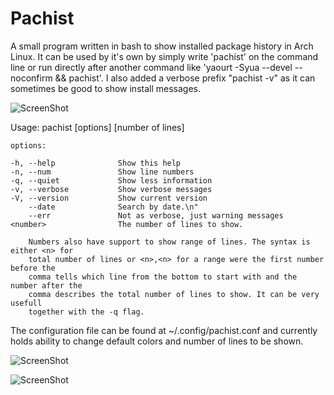 Pachist
=======

A small program written in bash to show installed package history in Arch Linux. It can be used by it's own by simply write 'pachist' on the command line or run directly after another command like 'yaourt -Syua --devel --noconfirm && pachist'. I also added a verbose prefix "pachist -v" as it can sometimes be good to show install messages.


![ScreenShot](https://raw.github.com/Almehdi/pachist/master/screenshot1.png)


Usage: pachist [options] [number of lines]

	options:

	-h, --help              Show this help
	-n, --num               Show line numbers
	-q, --quiet             Show less information
	-v, --verbose           Show verbose messages
	-V, --version           Show current version
	    --date              Search by date.\n"
	    --err               Not as verbose, just warning messages
	<number>                The number of lines to show.
                                
        Numbers also have support to show range of lines. The syntax is either <n> for 
        total number of lines or <n>,<n> for a range were the first number before the 
        comma tells which line from the bottom to start with and the number after the 
        comma describes the total number of lines to show. It can be very usefull 
        together with the -q flag.


The configuration file can be found at ~/.config/pachist.conf and currently holds ability to change default colors and number of lines to be shown.

![ScreenShot](https://raw.github.com/Almehdi/pachist/master/screenshot2.png)

![ScreenShot](https://raw.github.com/Almehdi/pachist/testing/screenshot3.png)
